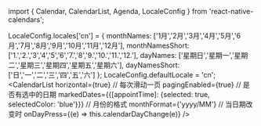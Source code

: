 import { Calendar, CalendarList, Agenda, LocaleConfig } from 'react-native-calendars';

LocaleConfig.locales['cn'] = {
  monthNames: ['1月','2月','3月','4月','5月','6月','7月','8月','9月','10月','11月','12月'],
  monthNamesShort: ['1.','2.','3','4','5','6','7.','8','9.','10.','11.','12.'],
  dayNames: ['星期日','星期一','星期二','星期三','星期四','星期五','星期六'],
  dayNamesShort: ['日','一','二','三','四','五','六']
};
LocaleConfig.defaultLocale = 'cn';
<CalendarList
 horizontal={true}
 // 每次滑动一页
 pagingEnabled={true}
 // 是否有选中的日期
 markedDates={{[appointTime]: {selected: true, selectedColor: 'blue'}}}
 // 月份的格式
 monthFormat={'yyyy/MM'}
 // 当日期改变时
 onDayPress={(e) => this.calendarDayChange(e)}
 />



